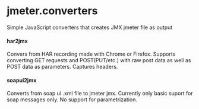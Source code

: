 # jmeter.converters

Simple JavaScript converters that creates JMX jmeter file as output

#### har2jmx

Convers from HAR recording made with Chrome or Firefox.
Supports converting GET requests and POST(PUT/etc.) with raw post data as well as POST data as parameters.
Captures headers.

#### soapui2jmx

Converts from soap ui .xml file to jmeter jmx.
Currently only basic suport for soap messages only. No support for parametrization.
